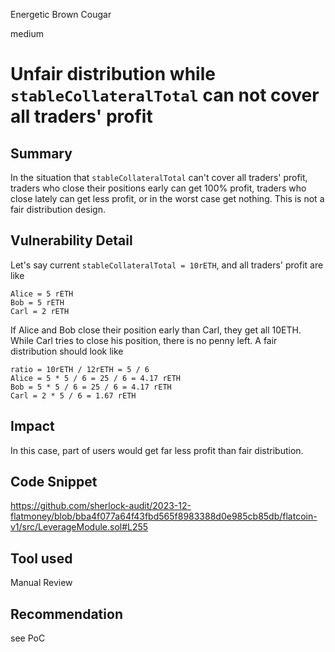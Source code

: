 Energetic Brown Cougar

medium

# Unfair distribution while ````stableCollateralTotal```` can not cover all traders' profit

## Summary
In the situation that ````stableCollateralTotal```` can't cover all traders' profit, traders who close their positions early can get 100% profit, traders who close lately can get less profit, or in the worst case get nothing. This is not a fair distribution design.

## Vulnerability Detail
Let's say current ````stableCollateralTotal = 10rETH````, and all traders' profit are like
```solidity
Alice = 5 rETH
Bob = 5 rETH
Carl = 2 rETH
```
If Alice and Bob close their position early than Carl, they get all 10ETH. While Carl tries to close his position, there is no penny left. A fair distribution should look like
```solidity
ratio = 10rETH / 12rETH = 5 / 6
Alice = 5 * 5 / 6 = 25 / 6 = 4.17 rETH
Bob = 5 * 5 / 6 = 25 / 6 = 4.17 rETH
Carl = 2 * 5 / 6 = 1.67 rETH
```

## Impact
In this case, part of users would get far less profit than fair distribution.

## Code Snippet
https://github.com/sherlock-audit/2023-12-flatmoney/blob/bba4f077a64f43fbd565f8983388d0e985cb85db/flatcoin-v1/src/LeverageModule.sol#L255


## Tool used

Manual Review

## Recommendation
see PoC
